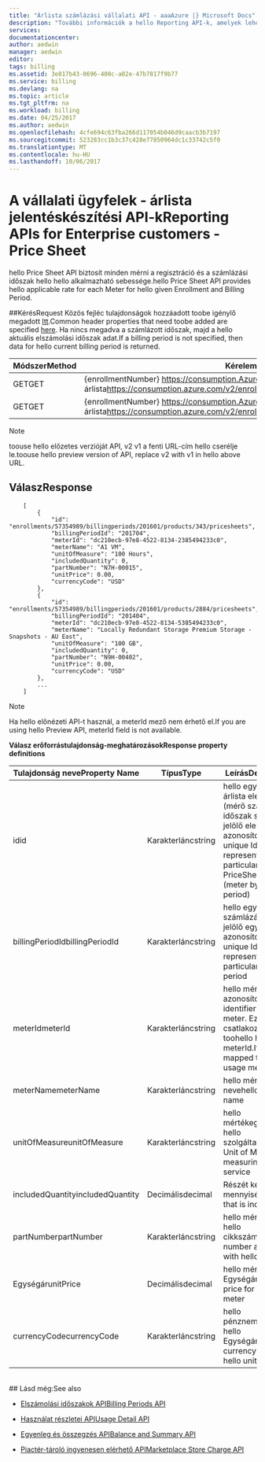 ```yaml
---
title: "Árlista számlázási vállalati API - aaaAzure |} Microsoft Docs"
description: "További információk a hello Reporting API-k, amelyek lehetővé teszik a vállalati Azure ügyfelek toopull adatokkal programozott módon."
services: 
documentationcenter: 
author: aedwin
manager: aedwin
editor: 
tags: billing
ms.assetid: 3e817b43-0696-400c-a02e-47b7817f9b77
ms.service: billing
ms.devlang: na
ms.topic: article
ms.tgt_pltfrm: na
ms.workload: billing
ms.date: 04/25/2017
ms.author: aedwin
ms.openlocfilehash: 4cfe694c63fba266d117054b046d9caacb3b7197
ms.sourcegitcommit: 523283cc1b3c37c428e77850964dc1c33742c5f0
ms.translationtype: MT
ms.contentlocale: hu-HU
ms.lasthandoff: 10/06/2017
---
```

# <a name="reporting-apis-for-enterprise-customers---price-sheet"></a><span data-ttu-id="4dcc8-103">A vállalati ügyfelek - árlista jelentéskészítési API-k</span><span class="sxs-lookup"><span data-stu-id="4dcc8-103">Reporting APIs for Enterprise customers - Price Sheet</span></span>

<span data-ttu-id="4dcc8-104">hello Price Sheet API biztosít minden mérni a regisztráció és a számlázási időszak hello hello alkalmazható sebessége.</span><span class="sxs-lookup"><span data-stu-id="4dcc8-104">hello Price Sheet API provides hello applicable rate for each Meter for hello given Enrollment and Billing Period.</span></span>

##<a name="request"></a><span data-ttu-id="4dcc8-105">Kérés</span><span class="sxs-lookup"><span data-stu-id="4dcc8-105">Request</span></span>
<span data-ttu-id="4dcc8-106">Közös fejléc tulajdonságok hozzáadott toobe igénylő megadott [Itt](billing-enterprise-api.md).</span><span class="sxs-lookup"><span data-stu-id="4dcc8-106">Common header properties that need toobe added are specified [here](billing-enterprise-api.md).</span></span> <span data-ttu-id="4dcc8-107">Ha nincs megadva a számlázott időszak, majd a hello aktuális elszámolási időszak adat.</span><span class="sxs-lookup"><span data-stu-id="4dcc8-107">If a billing period is not specified, then data for hello current billing period is returned.</span></span>

|<span data-ttu-id="4dcc8-108">Módszer</span><span class="sxs-lookup"><span data-stu-id="4dcc8-108">Method</span></span> | <span data-ttu-id="4dcc8-109">Kérelem URI-azonosítója</span><span class="sxs-lookup"><span data-stu-id="4dcc8-109">Request URI</span></span>|
|-|-|
|<span data-ttu-id="4dcc8-110">GET</span><span class="sxs-lookup"><span data-stu-id="4dcc8-110">GET</span></span>|<span data-ttu-id="4dcc8-111">{enrollmentNumber} https://consumption.Azure.com/v2/enrollments/ / árlista</span><span class="sxs-lookup"><span data-stu-id="4dcc8-111">https://consumption.azure.com/v2/enrollments/{enrollmentNumber}/pricesheet</span></span>|
|<span data-ttu-id="4dcc8-112">GET</span><span class="sxs-lookup"><span data-stu-id="4dcc8-112">GET</span></span>|<span data-ttu-id="4dcc8-113">{enrollmentNumber} https://consumption.Azure.com/v2/enrollments/ /billingPeriods/ {billingPeriod} / árlista</span><span class="sxs-lookup"><span data-stu-id="4dcc8-113">https://consumption.azure.com/v2/enrollments/{enrollmentNumber}/billingPeriods/{billingPeriod}/pricesheet</span></span>|

> [!Note]
> <span data-ttu-id="4dcc8-114">toouse hello előzetes verzióját API, v2 v1 a fenti URL-cím hello cserélje le.</span><span class="sxs-lookup"><span data-stu-id="4dcc8-114">toouse hello preview version of API, replace v2 with v1 in hello above URL.</span></span>
>

## <a name="response"></a><span data-ttu-id="4dcc8-115">Válasz</span><span class="sxs-lookup"><span data-stu-id="4dcc8-115">Response</span></span>

    
        [
            {
                "id": "enrollments/57354989/billingperiods/201601/products/343/pricesheets",
                "billingPeriodId": "201704",
                "meterId": "dc210ecb-97e8-4522-8134-2385494233c0",
                "meterName": "A1 VM",
                "unitOfMeasure": "100 Hours",
                "includedQuantity": 0,
                "partNumber": "N7H-00015",
                "unitPrice": 0.00,
                "currencyCode": "USD"
            },
            {
                "id": "enrollments/57354989/billingperiods/201601/products/2884/pricesheets",
                "billingPeriodId": "201404",
                "meterId": "dc210ecb-97e8-4522-8134-5385494233c0",
                "meterName": "Locally Redundant Storage Premium Storage - Snapshots - AU East",
                "unitOfMeasure": "100 GB",
                "includedQuantity": 0,
                "partNumber": "N9H-00402",
                "unitPrice": 0.00,
                "currencyCode": "USD"
            },
            ...
        ]
    

> [!Note]
><span data-ttu-id="4dcc8-116">Ha hello előnézeti API-t használ, a meterId mező nem érhető el.</span><span class="sxs-lookup"><span data-stu-id="4dcc8-116">If you are using hello Preview API, meterId field is not available.</span></span>
>

<span data-ttu-id="4dcc8-117">**Válasz erőforrástulajdonság-meghatározások**</span><span class="sxs-lookup"><span data-stu-id="4dcc8-117">**Response property definitions**</span></span>

|<span data-ttu-id="4dcc8-118">Tulajdonság neve</span><span class="sxs-lookup"><span data-stu-id="4dcc8-118">Property Name</span></span>| <span data-ttu-id="4dcc8-119">Típus</span><span class="sxs-lookup"><span data-stu-id="4dcc8-119">Type</span></span>| <span data-ttu-id="4dcc8-120">Leírás</span><span class="sxs-lookup"><span data-stu-id="4dcc8-120">Description</span></span>
|-|-|-|
|<span data-ttu-id="4dcc8-121">id</span><span class="sxs-lookup"><span data-stu-id="4dcc8-121">id</span></span>| <span data-ttu-id="4dcc8-122">Karakterlánc</span><span class="sxs-lookup"><span data-stu-id="4dcc8-122">string</span></span>| <span data-ttu-id="4dcc8-123">hello egy adott árlista elemet (mérő számlázási időszak szerint) jelölő elem egyedi azonosítója</span><span class="sxs-lookup"><span data-stu-id="4dcc8-123">hello unique Id that represents a particular PriceSheet item (meter by billing period)</span></span>|
|<span data-ttu-id="4dcc8-124">billingPeriodId</span><span class="sxs-lookup"><span data-stu-id="4dcc8-124">billingPeriodId</span></span>| <span data-ttu-id="4dcc8-125">Karakterlánc</span><span class="sxs-lookup"><span data-stu-id="4dcc8-125">string</span></span>| <span data-ttu-id="4dcc8-126">hello egy adott számlázási időszak jelölő egyedi azonosítója</span><span class="sxs-lookup"><span data-stu-id="4dcc8-126">hello unique Id that represents a particular Billing period</span></span>|
|<span data-ttu-id="4dcc8-127">meterId</span><span class="sxs-lookup"><span data-stu-id="4dcc8-127">meterId</span></span>| <span data-ttu-id="4dcc8-128">Karakterlánc</span><span class="sxs-lookup"><span data-stu-id="4dcc8-128">string</span></span>| <span data-ttu-id="4dcc8-129">hello mérő hello azonosítója.</span><span class="sxs-lookup"><span data-stu-id="4dcc8-129">hello identifier for hello meter.</span></span> <span data-ttu-id="4dcc8-130">Ez lehet a csatlakoztatott toohello használati meterId.</span><span class="sxs-lookup"><span data-stu-id="4dcc8-130">It can be mapped toohello usage meterId.</span></span>|
|<span data-ttu-id="4dcc8-131">meterName</span><span class="sxs-lookup"><span data-stu-id="4dcc8-131">meterName</span></span>| <span data-ttu-id="4dcc8-132">Karakterlánc</span><span class="sxs-lookup"><span data-stu-id="4dcc8-132">string</span></span>| <span data-ttu-id="4dcc8-133">hello mérő neve</span><span class="sxs-lookup"><span data-stu-id="4dcc8-133">hello meter name</span></span>|
|<span data-ttu-id="4dcc8-134">unitOfMeasure</span><span class="sxs-lookup"><span data-stu-id="4dcc8-134">unitOfMeasure</span></span>| <span data-ttu-id="4dcc8-135">Karakterlánc</span><span class="sxs-lookup"><span data-stu-id="4dcc8-135">string</span></span>| <span data-ttu-id="4dcc8-136">hello mértékegység méri hello szolgáltatás</span><span class="sxs-lookup"><span data-stu-id="4dcc8-136">hello Unit of Measure for measuring hello service</span></span>|
|<span data-ttu-id="4dcc8-137">includedQuantity</span><span class="sxs-lookup"><span data-stu-id="4dcc8-137">includedQuantity</span></span>| <span data-ttu-id="4dcc8-138">Decimális</span><span class="sxs-lookup"><span data-stu-id="4dcc8-138">decimal</span></span>| <span data-ttu-id="4dcc8-139">Részét képező mennyiség</span><span class="sxs-lookup"><span data-stu-id="4dcc8-139">Quantity that is included</span></span> |
|<span data-ttu-id="4dcc8-140">partNumber</span><span class="sxs-lookup"><span data-stu-id="4dcc8-140">partNumber</span></span>| <span data-ttu-id="4dcc8-141">Karakterlánc</span><span class="sxs-lookup"><span data-stu-id="4dcc8-141">string</span></span>| <span data-ttu-id="4dcc8-142">hello mérő társított hello cikkszám</span><span class="sxs-lookup"><span data-stu-id="4dcc8-142">hello part number associated with hello Meter</span></span>|
|<span data-ttu-id="4dcc8-143">Egységár</span><span class="sxs-lookup"><span data-stu-id="4dcc8-143">unitPrice</span></span>| <span data-ttu-id="4dcc8-144">Decimális</span><span class="sxs-lookup"><span data-stu-id="4dcc8-144">decimal</span></span>| <span data-ttu-id="4dcc8-145">hello mérő hello Egységár</span><span class="sxs-lookup"><span data-stu-id="4dcc8-145">hello unit price for hello meter</span></span>|
|<span data-ttu-id="4dcc8-146">currencyCode</span><span class="sxs-lookup"><span data-stu-id="4dcc8-146">currencyCode</span></span>| <span data-ttu-id="4dcc8-147">Karakterlánc</span><span class="sxs-lookup"><span data-stu-id="4dcc8-147">string</span></span>| <span data-ttu-id="4dcc8-148">hello pénznemkódot a hello Egységár</span><span class="sxs-lookup"><span data-stu-id="4dcc8-148">hello currency code for hello unitPrice</span></span>|
<br/>
## <a name="see-also"></a><span data-ttu-id="4dcc8-149">Lásd még:</span><span class="sxs-lookup"><span data-stu-id="4dcc8-149">See also</span></span>

* [<span data-ttu-id="4dcc8-150">Elszámolási időszakok API</span><span class="sxs-lookup"><span data-stu-id="4dcc8-150">Billing Periods API</span></span>](billing-enterprise-api-billing-periods.md)

* [<span data-ttu-id="4dcc8-151">Használat részletei API</span><span class="sxs-lookup"><span data-stu-id="4dcc8-151">Usage Detail API</span></span>](billing-enterprise-api-usage-detail.md)

* [<span data-ttu-id="4dcc8-152">Egyenleg és összegzés API</span><span class="sxs-lookup"><span data-stu-id="4dcc8-152">Balance and Summary API</span></span>](billing-enterprise-api-balance-summary.md)

* [<span data-ttu-id="4dcc8-153">Piactér-tároló ingyenesen elérhető API</span><span class="sxs-lookup"><span data-stu-id="4dcc8-153">Marketplace Store Charge API</span></span>](billing-enterprise-api-marketplace-storecharge.md)
